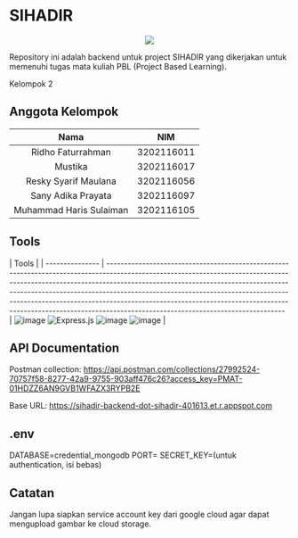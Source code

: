 # <h1>SIHADIR</h1>

<p align="center">
  <img src="https://drive.google.com/file/d/1yYm1uodmTEEwuara-nEY1C7XvmeLiZih/view?usp=sharing">
</p>
Repository ini adalah backend untuk project SIHADIR yang dikerjakan untuk memenuhi tugas mata kuliah PBL (Project Based Learning).

Kelompok 2

## Anggota Kelompok

|          Nama           |    NIM     |
| :---------------------: | :--------: |
|    Ridho Faturrahman    | 3202116011 |
|         Mustika         | 3202116017 |
|  Resky Syarif Maulana   | 3202116056 |
|   Sany Adika Prayata    | 3202116097 |
| Muhammad Haris Sulaiman | 3202116105 |

## Tools

| Tools           |
| --------------- | -------------------------------------------------------------------------------------------------------------------------------------------------------------------------------------------------------------------------------------------------------------------------------------------------------------------------------------------------------------------------------------------------------------------------------------------------------- |
 ![image](https://img.shields.io/badge/Google_Cloud-4285F4?style=for-the-badge&logo=google-cloud&logoColor=white) ![Express.js](https://img.shields.io/badge/express.js-%23404d59.svg?style=for-the-badge&logo=express&logoColor=%2361DAFB) ![image](https://img.shields.io/badge/Postman-FF6C37?style=for-the-badge&logo=Postman&logoColor=white) ![image](https://img.shields.io/badge/MongoDB-4EA94B?style=for-the-badge&logo=mongodb&logoColor=white) |

## API Documentation

Postman collection:
https://api.postman.com/collections/27992524-70757f58-8277-42a9-9755-903aff476c26?access_key=PMAT-01HDZZ6AN9GVB1WFAZX3RYPB2E

Base URL:
https://sihadir-backend-dot-sihadir-401613.et.r.appspot.com

## .env

DATABASE=credential_mongodb
PORT=
SECRET_KEY=(untuk authentication, isi bebas)

## Catatan

Jangan lupa siapkan service account key dari google cloud agar dapat mengupload gambar ke cloud storage.
